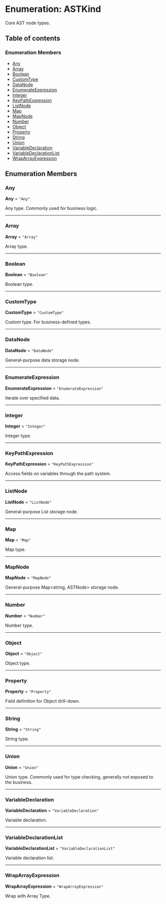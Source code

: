 # Enumeration: ASTKind

Core AST node types.

## Table of contents

### Enumeration Members

* [Any](/en/auto-docs/fixed-layout-editor/enums/ASTKind.md#any)
* [Array](/en/auto-docs/fixed-layout-editor/enums/ASTKind.md#array)
* [Boolean](/en/auto-docs/fixed-layout-editor/enums/ASTKind.md#boolean)
* [CustomType](/en/auto-docs/fixed-layout-editor/enums/ASTKind.md#customtype)
* [DataNode](/en/auto-docs/fixed-layout-editor/enums/ASTKind.md#datanode)
* [EnumerateExpression](/en/auto-docs/fixed-layout-editor/enums/ASTKind.md#enumerateexpression)
* [Integer](/en/auto-docs/fixed-layout-editor/enums/ASTKind.md#integer)
* [KeyPathExpression](/en/auto-docs/fixed-layout-editor/enums/ASTKind.md#keypathexpression)
* [ListNode](/en/auto-docs/fixed-layout-editor/enums/ASTKind.md#listnode)
* [Map](/en/auto-docs/fixed-layout-editor/enums/ASTKind.md#map)
* [MapNode](/en/auto-docs/fixed-layout-editor/enums/ASTKind.md#mapnode)
* [Number](/en/auto-docs/fixed-layout-editor/enums/ASTKind.md#number)
* [Object](/en/auto-docs/fixed-layout-editor/enums/ASTKind.md#object)
* [Property](/en/auto-docs/fixed-layout-editor/enums/ASTKind.md#property)
* [String](/en/auto-docs/fixed-layout-editor/enums/ASTKind.md#string)
* [Union](/en/auto-docs/fixed-layout-editor/enums/ASTKind.md#union)
* [VariableDeclaration](/en/auto-docs/fixed-layout-editor/enums/ASTKind.md#variabledeclaration)
* [VariableDeclarationList](/en/auto-docs/fixed-layout-editor/enums/ASTKind.md#variabledeclarationlist)
* [WrapArrayExpression](/en/auto-docs/fixed-layout-editor/enums/ASTKind.md#wraparrayexpression)

## Enumeration Members

### Any

**Any** = `"Any"`

Any type.
Commonly used for business logic.

***

### Array

**Array** = `"Array"`

Array type.

***

### Boolean

**Boolean** = `"Boolean"`

Boolean type.

***

### CustomType

**CustomType** = `"CustomType"`

Custom type.
For business-defined types.

***

### DataNode

**DataNode** = `"DataNode"`

General-purpose data storage node.

***

### EnumerateExpression

**EnumerateExpression** = `"EnumerateExpression"`

Iterate over specified data.

***

### Integer

**Integer** = `"Integer"`

Integer type.

***

### KeyPathExpression

**KeyPathExpression** = `"KeyPathExpression"`

Access fields on variables through the path system.

***

### ListNode

**ListNode** = `"ListNode"`

General-purpose List<ASTNode> storage node.

***

### Map

**Map** = `"Map"`

Map type.

***

### MapNode

**MapNode** = `"MapNode"`

General-purpose Map\<string, ASTNode> storage node.

***

### Number

**Number** = `"Number"`

Number type.

***

### Object

**Object** = `"Object"`

Object type.

***

### Property

**Property** = `"Property"`

Field definition for Object drill-down.

***

### String

**String** = `"String"`

String type.

***

### Union

**Union** = `"Union"`

Union type.
Commonly used for type checking, generally not exposed to the business.

***

### VariableDeclaration

**VariableDeclaration** = `"VariableDeclaration"`

Variable declaration.

***

### VariableDeclarationList

**VariableDeclarationList** = `"VariableDeclarationList"`

Variable declaration list.

***

### WrapArrayExpression

**WrapArrayExpression** = `"WrapArrayExpression"`

Wrap with Array Type.
